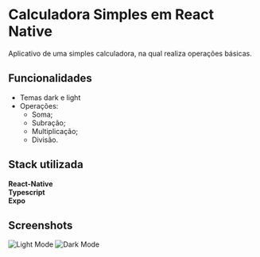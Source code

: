 
# Calculadora Simples em React Native

Aplicativo de uma simples calculadora, na qual realiza operações básicas.




## Funcionalidades

- Temas dark e light
- Operações:
    - Soma;
    - Subração;
    - Multiplicação;
    - Divisão.


## Stack utilizada

**React-Native**\
**Typescript**\
**Expo**


## Screenshots

![Light Mode](https://github.com/rilleyreis-dev/assets/blob/main/calculator/Light_Mode.jpeg?raw=true)  ![Dark Mode](https://github.com/rilleyreis-dev/assets/blob/main/calculator/Dark_Mode.jpeg?raw=true)

